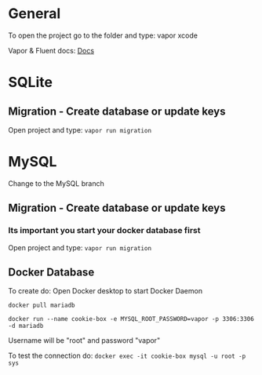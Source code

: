 # General
To open the project go to the folder and type:
vapor xcode

Vapor & Fluent docs: [Docs](https://docs.vapor.codes/4.0/fluent/overview/)

# SQLite
## Migration - Create database or update keys
Open project and type: `vapor run migration`

# MySQL
Change to the MySQL branch
## Migration - Create database or update keys
### Its important you start your docker database first
Open project and type: `vapor run migration`
                            
## Docker Database
To create do:
Open Docker desktop to start Docker Daemon

` docker pull mariadb `
                            
` docker run --name cookie-box -e MYSQL_ROOT_PASSWORD=vapor -p 3306:3306 -d mariadb `
                            
Username will be "root" and password "vapor"

To test the connection do:
` docker exec -it cookie-box mysql -u root -p sys `

